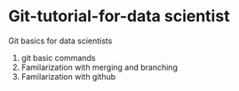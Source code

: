 # Git-tutorial-for-data scientist

Git basics for data scientists

1. git basic commands
2. Familarization with merging and branching
3. Familarization with github
